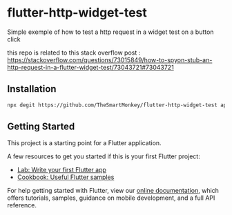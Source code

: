 # flutter-http-widget-test

Simple exemple of how to test a http request in a widget test on a button click

this repo is related to this  stack overflow post : https://stackoverflow.com/questions/73015849/how-to-spyon-stub-an-http-request-in-a-flutter-widget-test/73043721#73043721

## Installation

```sh
npx degit https://github.com/TheSmartMonkey/flutter-http-widget-test app
```

## Getting Started

This project is a starting point for a Flutter application.

A few resources to get you started if this is your first Flutter project:

- [Lab: Write your first Flutter app](https://flutter.dev/docs/get-started/codelab)
- [Cookbook: Useful Flutter samples](https://flutter.dev/docs/cookbook)

For help getting started with Flutter, view our
[online documentation](https://flutter.dev/docs), which offers tutorials,
samples, guidance on mobile development, and a full API reference.
